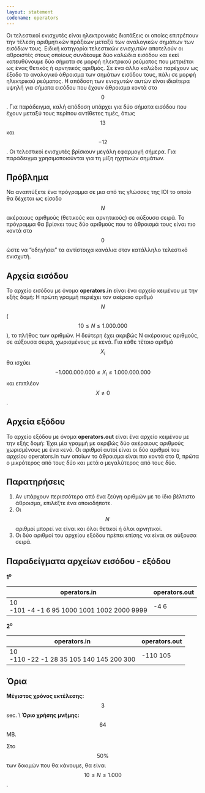 ```yaml
---
layout: statement
codename: operators
---
```


Οι τελεστικοί ενισχυτές είναι ηλεκτρονικές διατάξεις οι οποίες επιτρέπουν την τέλεση αριθμητικών πράξεων μεταξύ των αναλογικών σημάτων των εισόδων τους. Ειδική κατηγορία τελεστικών ενισχυτών αποτελούν οι αθροιστές στους οποίους συνδέουμε δύο καλώδια εισόδου και εκεί κατευθύνουμε δύο σήματα σε μορφή ηλεκτρικού ρεύματος που μετριέται ως ένας θετικός ή αρνητικός αριθμός. Σε ένα άλλο καλώδιο παρέχουν ως έξοδο το αναλογικό άθροισμα των σημάτων εισόδου τους, πάλι σε μορφή ηλεκτρικού ρεύματος. Η απόδοση των ενισχυτών αυτών είναι ιδιαίτερα υψηλή για σήματα εισόδου που έχουν άθροισμα κοντά στο $$0$$. Για παράδειγμα, καλή απόδοση υπάρχει για δύο σήματα εισόδου που έχουν μεταξύ τους περίπου αντίθετες τιμές, όπως $$13$$ και $$-12$$. Οι τελεστικοί ενισχυτές βρίσκουν μεγάλη εφαρμογή σήμερα. Για παράδειγμα χρησιμοποιούνται για τη μίξη ηχητικών σημάτων.

## Πρόβλημα

Nα αναπτύξετε ένα πρόγραμμα σε μια από τις γλώσσες της IOI το οποίο θα δέχεται ως είσοδο $$N$$ ακέραιους αριθμούς (θετικούς και αρνητικούς) σε αύξουσα σειρά. Το πρόγραμμα θα βρίσκει τους δύο αριθμούς που το άθροισμά τους είναι πιο κοντά στο $$0$$ ώστε να “οδηγήσει” τα αντίστοιχα κανάλια στον κατάλληλο τελεστικό ενισχυτή.

## Αρχεία εισόδου

Το αρχείο εισόδου με όνομα **operators.in** είναι ένα αρχείο κειμένου με την εξής δομή: Η πρώτη γραμμή περιέχει τον ακέραιο αριθμό $$N$$ ($$10 \leq N \leq 1.000.000$$), το πλήθος των αριθμών. Η δεύτερη έχει ακριβώς N ακέραιους αριθμούς, σε αύξουσα σειρά, χωρισμένους με κενά. Για κάθε τέτοιο αριθμό $$X_i$$ θα ισχύει $$-1.000.000.000 \leq X_i \leq 1.000.000.000$$ και επιπλέον $$X \neq 0$$.

## Αρχεία εξόδου

Το αρχείο εξόδου με όνομα **operators.out** είναι ένα αρχείο κειμένου με την εξής δομή: Έχει μία γραμμή με ακριβώς δύο ακέραιους αριθμούς χωρισμένους με ένα κενό. Οι αριθμοί αυτοί είναι οι δύο αριθμοί του αρχείου operators.in των οποίων το άθροισμα είναι πιο κοντά στο 0, πρώτα ο μικρότερος από τους δύο και μετά ο μεγαλύτερος από τους δύο.

## Παρατηρήσεις
1. Αν υπάρχουν περισσότερα από ένα ζεύγη αριθμών με το ίδιο βέλτιστο άθροισμα, επιλέξτε ένα οποιοδήποτε.
2. Οι $$N$$ αριθμοί μπορεί να είναι και όλοι θετικοί ή όλοι αρνητικοί.
3. Οι δύο αριθμοί του αρχείου εξόδου πρέπει επίσης να είναι σε αύξουσα σειρά.

## Παραδείγματα αρχείων εισόδου - εξόδου

**1<sup>o</sup>**

| **operators.in**                         | **operators.out** |
| ------------------------------------ | ------------- |
| 10 <br> -101 -4 -1 6 95 1000 1001 1002 2000 9999 |  -4 6 |

**2<sup>o</sup>**

| **operators.in**                         | **operators.out** |
| ------------------------------------ | ------------- |
| 10 <br> -110 -22 -1 28 35 105 140 145 200 300 | -110 105 |

## Όρια

**Mέγιστος χρόνος εκτέλεσης:** $$3$$ sec. \\
**Όριο χρήσης μνήμης:** $$64$$ MB.

Στο $$50\%$$ των δοκιμών που θα κάνουμε, θα είναι $$10 \leq N \leq 1.000$$.
